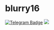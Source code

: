 # blurry16 
[![Telegram Badge](https://img.shields.io/badge/Telegram-blue?style=for-the-badge&logo=telegram&logoColor=white)](https://t.me/blurry16)
<img src=https://raw.githubusercontent.com/61yrrulb/blurry16/main/assets/haribo.png>
